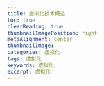 ```yaml
---
title: 虚拟化技术概述
toc: true
clearReading: true
thumbnailImagePosition: right
metaAlignment: center
thumbnailImage:
categories: 虚拟化
tags: 虚拟化
keywords: 虚拟化
excerpt: 虚拟化
---
```

